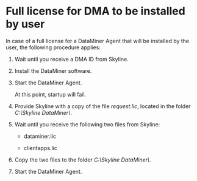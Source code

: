 # Full license for DMA to be installed by user

In case of a full license for a DataMiner Agent that will be installed by the user, the following procedure applies:

1. Wait until you receive a DMA ID from Skyline.

2. Install the DataMiner software.

3. Start the DataMiner Agent.

    At this point, startup will fail.

4. Provide Skyline with a copy of the file *request.lic*, located in the folder *C:\\Skyline DataMiner\\*.

5. Wait until you receive the following two files from Skyline:

    - dataminer.lic

    - clientapps.lic

6. Copy the two files to the folder *C:\\Skyline DataMiner\\*.

7. Start the DataMiner Agent.

